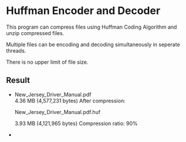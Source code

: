 # Huffman Encoder and Decoder

This program can compress files using Huffman Coding Algorithm and unzip compressed files.

Multiple files can be encoding and decoding simultaneously in seperate threads.

There is no upper limit of file size.

## Result

- New_Jersey_Driver_Manual.pdf  
  4.36 MB (4,577,231 bytes)
  After compression:

  New_Jersey_Driver_Manual.pdf.huf
  
  3.93 MB (4,121,965 bytes)
  Compression ratio: 90%
- 
